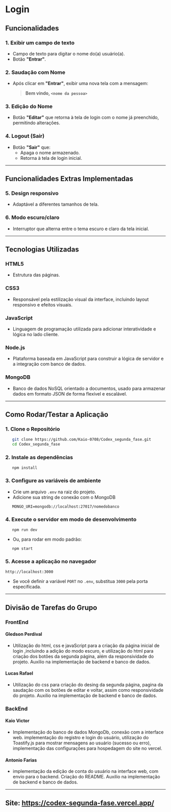 # Login

## Funcionalidades

### 1. Exibir um campo de texto

- Campo de texto para digitar o nome do(a) usuário(a).
- Botão **"Entrar"**.

### 2. Saudação com Nome

- Após clicar em **"Entrar"**, exibir uma nova tela com a mensagem:
  > **Bem vindo, `<nome da pessoa>`**

### 3. Edição do Nome

- Botão **"Editar"** que retorna à tela de login com o nome já preenchido, permitindo alterações.

### 4. Logout (Sair)

- Botão **"Sair"** que:
  - Apaga o nome armazenado.
  - Retorna à tela de login inicial.

---

## Funcionalidades Extras Implementadas

### 5. Design responsivo

- Adaptável a diferentes tamanhos de tela.

### 6. Modo escuro/claro

- Interruptor que alterna entre o tema escuro e claro da tela inicial. 

---

## Tecnologias Utilizadas

### HTML5

- Estrutura das páginas.

### CSS3

- Responsável pela estilização visual da interface, incluindo layout responsivo e efeitos visuais.

### JavaScript

- Linguagem de programação utilizada para adicionar interatividade e lógica no lado cliente.

### Node.js

- Plataforma baseada em JavaScript para construir a lógica de servidor e a integração com banco de dados.

### MongoDB

- Banco de dados NoSQL orientado a documentos, usado para armazenar dados em formato JSON de forma flexível e escalável.

---

## Como Rodar/Testar a Aplicação

### 1. Clone o Repositório

```bash
   git clone https://github.com/Kaio-0708/Codex_segunda_fase.git
   cd Codex_segunda_fase
```
### 2. Instale as dependências

```
   npm install
```

### 3. Configure as variáveis de ambiente

- Crie um arquivo ```.env``` na raiz do projeto.
- Adicione sua string de conexão com o MongoDB

```env
   MONGO_URI=mongodb://localhost:27017/nomedobanco
```

### 4. Execute o servidor em modo de desenvolvimento

```
   npm run dev
```

- Ou, para rodar em modo padrão:

```
   npm start
```

### 5. Acesse a aplicação no navegador

```
http://localhost:3000

```
- Se você definir a variável ```PORT``` no ```.env```, substitua ```3000``` pela porta especificada.

---

## Divisão de Tarefas do Grupo

### FrontEnd

#### Gledson Perdival

- Utilização do html, css e javaScript para a criação da página inicial de login ,incluindo a adição do modo escuro, e utilização do html para criação dos botões da segunda página, além da responsividade do projeto. Auxilio na implementação de backend e banco de dados. 

#### Lucas Rafael

- Utilização do css para criação do desing da segunda página, pagina da saudação com os botões de editar e voltar, assim como responsividade do projeto. Auxilio na implementação de backend e banco de dados. 

### BackEnd

#### Kaio Victor
- Implementação do banco de dados MongoDb, conexão com a interface web. implementação do registro e login do usuário, utilização do Toastify.js para mostrar mensagens ao usuário (sucesso ou erro), implementação das configurações para hospedagem do site no vercel.

#### Antonio Farias
- implementação da edição de conta do usuário na interface web, com envio para o backend. Criação do README. Auxilio na implementação de backend e banco de dados. 


---

## Site: https://codex-segunda-fase.vercel.app/
